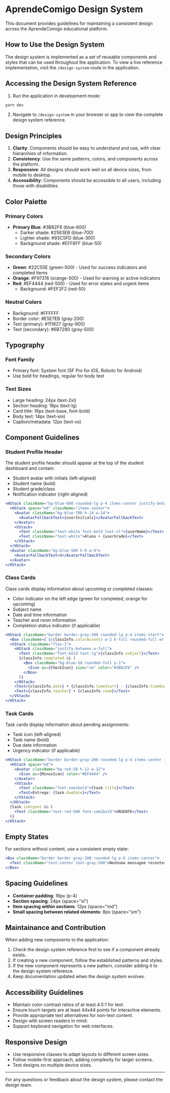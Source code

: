 # AprendeComigo Design System

This document provides guidelines for maintaining a consistent design across the AprendeComigo educational platform.

## How to Use the Design System

The design system is implemented as a set of reusable components and styles that can be used throughout the application. To view a live reference implementation, visit the `/design-system` route in the application.

## Accessing the Design System Reference

1. Run the application in development mode:

```bash
yarn dev
```

2. Navigate to `/design-system` in your browser or app to view the complete design system reference.

## Design Principles

1. **Clarity**: Components should be easy to understand and use, with clear hierarchies of information.
2. **Consistency**: Use the same patterns, colors, and components across the platform.
3. **Responsive**: All designs should work well on all device sizes, from mobile to desktop.
4. **Accessibility**: Components should be accessible to all users, including those with disabilities.

## Color Palette

### Primary Colors

- **Primary Blue**: #3B82F6 (blue-600)
  - Darker shade: #2563EB (blue-700)
  - Lighter shade: #93C5FD (blue-300)
  - Background shade: #EFF6FF (blue-50)

### Secondary Colors

- **Green**: #22C55E (green-500) - Used for success indicators and completed items
- **Orange**: #F97316 (orange-500) - Used for warning or active indicators
- **Red**: #EF4444 (red-500) - Used for error states and urgent items
  - Background: #FEF2F2 (red-50)

### Neutral Colors

- Background: #FFFFFF
- Border color: #E5E7EB (gray-200)
- Text (primary): #111827 (gray-900)
- Text (secondary): #6B7280 (gray-500)

## Typography

### Font Family

- Primary font: System font (SF Pro for iOS, Roboto for Android)
- Use bold for headings, regular for body text

### Text Sizes

- Large heading: 24px (text-2xl)
- Section heading: 18px (text-lg)
- Card title: 16px (text-base, font-bold)
- Body text: 14px (text-sm)
- Caption/metadata: 12px (text-xs)

## Component Guidelines

### Student Profile Header

The student profile header should appear at the top of the student dashboard and contain:

- Student avatar with initials (left-aligned)
- Student name (bold)
- Student grade/class
- Notification indicator (right-aligned)

```jsx
<HStack className="bg-blue-600 rounded-lg p-4 items-center justify-between">
  <HStack space="md" className="items-center">
    <Avatar className="bg-blue-700 h-14 w-14">
      <AvatarFallbackText>{userInitials}</AvatarFallbackText>
    </Avatar>
    <VStack>
      <Text className="text-white font-bold text-xl">{userName}</Text>
      <Text className="text-white">Aluno • {userGrade}</Text>
    </VStack>
  </HStack>
  <Avatar className="bg-blue-500 h-9 w-9">
    <AvatarFallbackText>3</AvatarFallbackText>
  </Avatar>
</HStack>
```

### Class Cards

Class cards display information about upcoming or completed classes:

- Color indicator on the left edge (green for completed, orange for upcoming)
- Subject name
- Date and time information
- Teacher and room information
- Completion status indicator (if applicable)

```jsx
<HStack className="border border-gray-200 rounded-lg p-4 items-start">
  <Box className={`${classInfo.colorAccent} w-2 h-full rounded-full mr-4 self-stretch`} />
  <VStack className="flex-1">
    <HStack className="justify-between w-full">
      <Text className="font-bold text-lg">{classInfo.subject}</Text>
      {classInfo.completed && (
        <Box className="bg-blue-50 rounded-full p-1">
          <Icon as={CheckIcon} size="sm" color="#3B82F6" />
        </Box>
      )}
    </HStack>
    <Text>{classInfo.date} • {classInfo.timeStart} - {classInfo.timeEnd}</Text>
    <Text>{classInfo.teacher} • {classInfo.room}</Text>
  </VStack>
</HStack>
```

### Task Cards

Task cards display information about pending assignments:

- Task icon (left-aligned)
- Task name (bold)
- Due date information
- Urgency indicator (if applicable)

```jsx
<HStack className="border border-gray-200 rounded-lg p-4 items-center justify-between">
  <HStack space="md">
    <Avatar className="bg-red-50 h-12 w-12">
      <Icon as={MinusIcon} color="#EF4444" />
    </Avatar>
    <VStack>
      <Text className="font-semibold">{task.title}</Text>
      <Text>Entrega: {task.dueDate}</Text>
    </VStack>
  </HStack>
  {task.isUrgent && (
    <Text className="text-red-500 font-semibold">URGENTE</Text>
  )}
</HStack>
```

## Empty States

For sections without content, use a consistent empty state:

```jsx
<Box className="border border-gray-200 rounded-lg p-8 items-center">
  <Text className="text-center text-gray-500">Nenhuma mensagem recente</Text>
</Box>
```

## Spacing Guidelines

- **Container padding**: 16px (p-4)
- **Section spacing**: 24px (space="xl")
- **Item spacing within sections**: 12px (space="md")
- **Small spacing between related elements**: 8px (space="sm")

## Maintainance and Contribution

When adding new components to the application:

1. Check the design system reference first to see if a component already exists.
2. If creating a new component, follow the established patterns and styles.
3. If the new component represents a new pattern, consider adding it to the design system reference.
4. Keep documentation updated when the design system evolves.

## Accessibility Guidelines

- Maintain color contrast ratios of at least 4.5:1 for text.
- Ensure touch targets are at least 44x44 points for interactive elements.
- Provide appropriate text alternatives for non-text content.
- Design with screen readers in mind.
- Support keyboard navigation for web interfaces.

## Responsive Design

- Use responsive classes to adapt layouts to different screen sizes.
- Follow mobile-first approach, adding complexity for larger screens.
- Test designs on multiple device sizes.

---

For any questions or feedback about the design system, please contact the design team. 